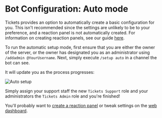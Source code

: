 # Bot Configuration: Auto mode
Tickets provides an option to automatically create a basic configuration for you. This isn't recommended since the settings are unlikely to be to your preference, and a reaction panel is not automatically created. For information on creating reaction panels, see our guide [here](./panels.md).

To run the automatic setup mode, first ensure that you are either the owner of the server, or the owner has designated you as an administrator using `/addadmin @YourUsername`. Next, simply execute `/setup auto` in a channel the bot can see.

It will update you as the process progresses:

![Auto setup](/img/auto_setup.webp)

Simply assign your support staff the new `Tickets Support` role and your administrators the `Tickets Admin` role and you're finished!

You'll probably want to [create a reaction panel](./panels.md) or tweak settings on the [web dashboard](./dashboard.md).